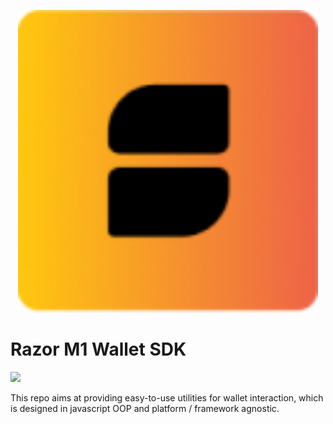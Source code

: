 <p align="center"><a href="https://razorwallet.xyz">
<img width="480" src="/assets/logo.png"/>
</a></p>

# Razor M1 Wallet SDK

<a href="https://github.com/aptos-labs/wallet-standard">
  <img src="https://badgen.net/badge/wallet-standard/supported/green" />
</a>

This repo aims at providing easy-to-use utilities for wallet interaction, which is designed in javascript OOP and platform / framework agnostic.
